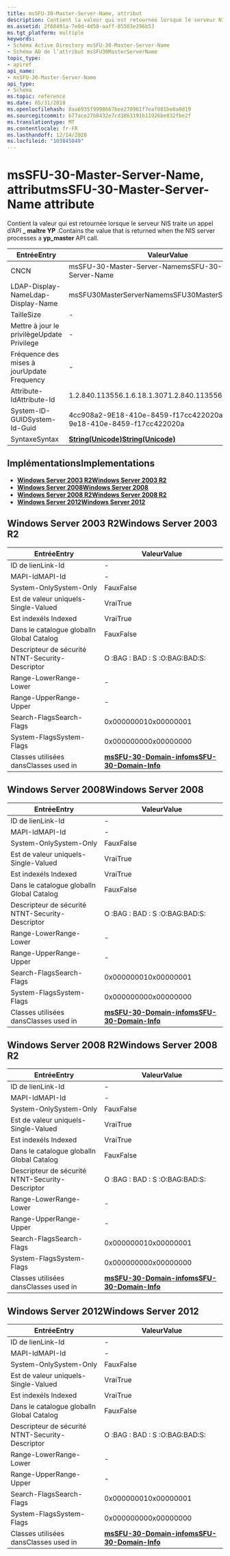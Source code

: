 ```yaml
---
title: msSFU-30-Master-Server-Name, attribut
description: Contient la valeur qui est retournée lorsque le serveur NIS traite un \_ appel d’API maître YP.
ms.assetid: 2f68491a-7e0d-4d58-aaff-05503e296b53
ms.tgt_platform: multiple
keywords:
- Schéma Active Directory msSFU-30-Master-Server-Name
- Schéma AD de l’attribut msSFU30MasterServerName
topic_type:
- apiref
api_name:
- msSFU-30-Master-Server-Name
api_type:
- Schema
ms.topic: reference
ms.date: 05/31/2018
ms.openlocfilehash: 8aa6935f9998667bee270961f7eaf081be8a0d19
ms.sourcegitcommit: b77ace27b0432e7cd3863191b11926be032fbe2f
ms.translationtype: MT
ms.contentlocale: fr-FR
ms.lasthandoff: 12/14/2020
ms.locfileid: "103845049"
---
```

# <a name="mssfu-30-master-server-name-attribute"></a><span data-ttu-id="bbce6-105">msSFU-30-Master-Server-Name, attribut</span><span class="sxs-lookup"><span data-stu-id="bbce6-105">msSFU-30-Master-Server-Name attribute</span></span>

<span data-ttu-id="bbce6-106">Contient la valeur qui est retournée lorsque le serveur NIS traite un appel d’API **\_ maître YP** .</span><span class="sxs-lookup"><span data-stu-id="bbce6-106">Contains the value that is returned when the NIS server processes a **yp\_master** API call.</span></span>



| <span data-ttu-id="bbce6-107">Entrée</span><span class="sxs-lookup"><span data-stu-id="bbce6-107">Entry</span></span> | <span data-ttu-id="bbce6-108">Valeur</span><span class="sxs-lookup"><span data-stu-id="bbce6-108">Value</span></span> |
|-------------------|---------------------------------------------|
| <span data-ttu-id="bbce6-109">CN</span><span class="sxs-lookup"><span data-stu-id="bbce6-109">CN</span></span>                | <span data-ttu-id="bbce6-110">msSFU-30-Master-Server-Name</span><span class="sxs-lookup"><span data-stu-id="bbce6-110">msSFU-30-Master-Server-Name</span></span>                 |
| <span data-ttu-id="bbce6-111">LDAP-Display-Name</span><span class="sxs-lookup"><span data-stu-id="bbce6-111">Ldap-Display-Name</span></span> | <span data-ttu-id="bbce6-112">msSFU30MasterServerName</span><span class="sxs-lookup"><span data-stu-id="bbce6-112">msSFU30MasterServerName</span></span>                     |
| <span data-ttu-id="bbce6-113">Taille</span><span class="sxs-lookup"><span data-stu-id="bbce6-113">Size</span></span>              | \-                                          |
| <span data-ttu-id="bbce6-114">Mettre à jour le privilège</span><span class="sxs-lookup"><span data-stu-id="bbce6-114">Update Privilege</span></span>  | \-                                          |
| <span data-ttu-id="bbce6-115">Fréquence des mises à jour</span><span class="sxs-lookup"><span data-stu-id="bbce6-115">Update Frequency</span></span>  | \-                                          |
| <span data-ttu-id="bbce6-116">Attribute-Id</span><span class="sxs-lookup"><span data-stu-id="bbce6-116">Attribute-Id</span></span>      | <span data-ttu-id="bbce6-117">1.2.840.113556.1.6.18.1.307</span><span class="sxs-lookup"><span data-stu-id="bbce6-117">1.2.840.113556.1.6.18.1.307</span></span>                 |
| <span data-ttu-id="bbce6-118">System-ID-GUID</span><span class="sxs-lookup"><span data-stu-id="bbce6-118">System-Id-Guid</span></span>    | <span data-ttu-id="bbce6-119">4cc908a2-9E18-410e-8459-f17cc422020a</span><span class="sxs-lookup"><span data-stu-id="bbce6-119">4cc908a2-9e18-410e-8459-f17cc422020a</span></span>        |
| <span data-ttu-id="bbce6-120">Syntaxe</span><span class="sxs-lookup"><span data-stu-id="bbce6-120">Syntax</span></span>            | [<span data-ttu-id="bbce6-121">**String(Unicode)**</span><span class="sxs-lookup"><span data-stu-id="bbce6-121">**String(Unicode)**</span></span>](s-string-unicode.md) |



## <a name="implementations"></a><span data-ttu-id="bbce6-122">Implémentations</span><span class="sxs-lookup"><span data-stu-id="bbce6-122">Implementations</span></span>

-   [<span data-ttu-id="bbce6-123">**Windows Server 2003 R2**</span><span class="sxs-lookup"><span data-stu-id="bbce6-123">**Windows Server 2003 R2**</span></span>](#windows-server-2003-r2)
-   [<span data-ttu-id="bbce6-124">**Windows Server 2008**</span><span class="sxs-lookup"><span data-stu-id="bbce6-124">**Windows Server 2008**</span></span>](#windows-server-2008)
-   [<span data-ttu-id="bbce6-125">**Windows Server 2008 R2**</span><span class="sxs-lookup"><span data-stu-id="bbce6-125">**Windows Server 2008 R2**</span></span>](#windows-server-2008-r2)
-   [<span data-ttu-id="bbce6-126">**Windows Server 2012**</span><span class="sxs-lookup"><span data-stu-id="bbce6-126">**Windows Server 2012**</span></span>](#windows-server-2012)

## <a name="windows-server-2003-r2"></a><span data-ttu-id="bbce6-127">Windows Server 2003 R2</span><span class="sxs-lookup"><span data-stu-id="bbce6-127">Windows Server 2003 R2</span></span>



| <span data-ttu-id="bbce6-128">Entrée</span><span class="sxs-lookup"><span data-stu-id="bbce6-128">Entry</span></span> | <span data-ttu-id="bbce6-129">Valeur</span><span class="sxs-lookup"><span data-stu-id="bbce6-129">Value</span></span> |
|------------------------|----------------------------------------------------------------|
| <span data-ttu-id="bbce6-130">ID de lien</span><span class="sxs-lookup"><span data-stu-id="bbce6-130">Link-Id</span></span>                | \-                                                             |
| <span data-ttu-id="bbce6-131">MAPI-Id</span><span class="sxs-lookup"><span data-stu-id="bbce6-131">MAPI-Id</span></span>                | \-                                                             |
| <span data-ttu-id="bbce6-132">System-Only</span><span class="sxs-lookup"><span data-stu-id="bbce6-132">System-Only</span></span>            | <span data-ttu-id="bbce6-133">Faux</span><span class="sxs-lookup"><span data-stu-id="bbce6-133">False</span></span>                                                          |
| <span data-ttu-id="bbce6-134">Est de valeur unique</span><span class="sxs-lookup"><span data-stu-id="bbce6-134">Is-Single-Valued</span></span>       | <span data-ttu-id="bbce6-135">Vrai</span><span class="sxs-lookup"><span data-stu-id="bbce6-135">True</span></span>                                                           |
| <span data-ttu-id="bbce6-136">Est indexé</span><span class="sxs-lookup"><span data-stu-id="bbce6-136">Is Indexed</span></span>             | <span data-ttu-id="bbce6-137">Vrai</span><span class="sxs-lookup"><span data-stu-id="bbce6-137">True</span></span>                                                           |
| <span data-ttu-id="bbce6-138">Dans le catalogue global</span><span class="sxs-lookup"><span data-stu-id="bbce6-138">In Global Catalog</span></span>      | <span data-ttu-id="bbce6-139">Faux</span><span class="sxs-lookup"><span data-stu-id="bbce6-139">False</span></span>                                                          |
| <span data-ttu-id="bbce6-140">Descripteur de sécurité NT</span><span class="sxs-lookup"><span data-stu-id="bbce6-140">NT-Security-Descriptor</span></span> | <span data-ttu-id="bbce6-141">O :BAG : BAD : S :</span><span class="sxs-lookup"><span data-stu-id="bbce6-141">O:BAG:BAD:S:</span></span>                                                   |
| <span data-ttu-id="bbce6-142">Range-Lower</span><span class="sxs-lookup"><span data-stu-id="bbce6-142">Range-Lower</span></span>            | \-                                                             |
| <span data-ttu-id="bbce6-143">Range-Upper</span><span class="sxs-lookup"><span data-stu-id="bbce6-143">Range-Upper</span></span>            | \-                                                             |
| <span data-ttu-id="bbce6-144">Search-Flags</span><span class="sxs-lookup"><span data-stu-id="bbce6-144">Search-Flags</span></span>           | <span data-ttu-id="bbce6-145">0x00000001</span><span class="sxs-lookup"><span data-stu-id="bbce6-145">0x00000001</span></span>                                                     |
| <span data-ttu-id="bbce6-146">System-Flags</span><span class="sxs-lookup"><span data-stu-id="bbce6-146">System-Flags</span></span>           | <span data-ttu-id="bbce6-147">0x00000000</span><span class="sxs-lookup"><span data-stu-id="bbce6-147">0x00000000</span></span>                                                     |
| <span data-ttu-id="bbce6-148">Classes utilisées dans</span><span class="sxs-lookup"><span data-stu-id="bbce6-148">Classes used in</span></span>        | [<span data-ttu-id="bbce6-149">**msSFU-30-Domain-info**</span><span class="sxs-lookup"><span data-stu-id="bbce6-149">**msSFU-30-Domain-Info**</span></span>](c-mssfu30domaininfo.md)<br/> |



## <a name="windows-server-2008"></a><span data-ttu-id="bbce6-150">Windows Server 2008</span><span class="sxs-lookup"><span data-stu-id="bbce6-150">Windows Server 2008</span></span>



| <span data-ttu-id="bbce6-151">Entrée</span><span class="sxs-lookup"><span data-stu-id="bbce6-151">Entry</span></span> | <span data-ttu-id="bbce6-152">Valeur</span><span class="sxs-lookup"><span data-stu-id="bbce6-152">Value</span></span> |
|------------------------|----------------------------------------------------------------|
| <span data-ttu-id="bbce6-153">ID de lien</span><span class="sxs-lookup"><span data-stu-id="bbce6-153">Link-Id</span></span>                | \-                                                             |
| <span data-ttu-id="bbce6-154">MAPI-Id</span><span class="sxs-lookup"><span data-stu-id="bbce6-154">MAPI-Id</span></span>                | \-                                                             |
| <span data-ttu-id="bbce6-155">System-Only</span><span class="sxs-lookup"><span data-stu-id="bbce6-155">System-Only</span></span>            | <span data-ttu-id="bbce6-156">Faux</span><span class="sxs-lookup"><span data-stu-id="bbce6-156">False</span></span>                                                          |
| <span data-ttu-id="bbce6-157">Est de valeur unique</span><span class="sxs-lookup"><span data-stu-id="bbce6-157">Is-Single-Valued</span></span>       | <span data-ttu-id="bbce6-158">Vrai</span><span class="sxs-lookup"><span data-stu-id="bbce6-158">True</span></span>                                                           |
| <span data-ttu-id="bbce6-159">Est indexé</span><span class="sxs-lookup"><span data-stu-id="bbce6-159">Is Indexed</span></span>             | <span data-ttu-id="bbce6-160">Vrai</span><span class="sxs-lookup"><span data-stu-id="bbce6-160">True</span></span>                                                           |
| <span data-ttu-id="bbce6-161">Dans le catalogue global</span><span class="sxs-lookup"><span data-stu-id="bbce6-161">In Global Catalog</span></span>      | <span data-ttu-id="bbce6-162">Faux</span><span class="sxs-lookup"><span data-stu-id="bbce6-162">False</span></span>                                                          |
| <span data-ttu-id="bbce6-163">Descripteur de sécurité NT</span><span class="sxs-lookup"><span data-stu-id="bbce6-163">NT-Security-Descriptor</span></span> | <span data-ttu-id="bbce6-164">O :BAG : BAD : S :</span><span class="sxs-lookup"><span data-stu-id="bbce6-164">O:BAG:BAD:S:</span></span>                                                   |
| <span data-ttu-id="bbce6-165">Range-Lower</span><span class="sxs-lookup"><span data-stu-id="bbce6-165">Range-Lower</span></span>            | \-                                                             |
| <span data-ttu-id="bbce6-166">Range-Upper</span><span class="sxs-lookup"><span data-stu-id="bbce6-166">Range-Upper</span></span>            | \-                                                             |
| <span data-ttu-id="bbce6-167">Search-Flags</span><span class="sxs-lookup"><span data-stu-id="bbce6-167">Search-Flags</span></span>           | <span data-ttu-id="bbce6-168">0x00000001</span><span class="sxs-lookup"><span data-stu-id="bbce6-168">0x00000001</span></span>                                                     |
| <span data-ttu-id="bbce6-169">System-Flags</span><span class="sxs-lookup"><span data-stu-id="bbce6-169">System-Flags</span></span>           | <span data-ttu-id="bbce6-170">0x00000000</span><span class="sxs-lookup"><span data-stu-id="bbce6-170">0x00000000</span></span>                                                     |
| <span data-ttu-id="bbce6-171">Classes utilisées dans</span><span class="sxs-lookup"><span data-stu-id="bbce6-171">Classes used in</span></span>        | [<span data-ttu-id="bbce6-172">**msSFU-30-Domain-info**</span><span class="sxs-lookup"><span data-stu-id="bbce6-172">**msSFU-30-Domain-Info**</span></span>](c-mssfu30domaininfo.md)<br/> |



## <a name="windows-server-2008-r2"></a><span data-ttu-id="bbce6-173">Windows Server 2008 R2</span><span class="sxs-lookup"><span data-stu-id="bbce6-173">Windows Server 2008 R2</span></span>



| <span data-ttu-id="bbce6-174">Entrée</span><span class="sxs-lookup"><span data-stu-id="bbce6-174">Entry</span></span> | <span data-ttu-id="bbce6-175">Valeur</span><span class="sxs-lookup"><span data-stu-id="bbce6-175">Value</span></span> |
|------------------------|----------------------------------------------------------------|
| <span data-ttu-id="bbce6-176">ID de lien</span><span class="sxs-lookup"><span data-stu-id="bbce6-176">Link-Id</span></span>                | \-                                                             |
| <span data-ttu-id="bbce6-177">MAPI-Id</span><span class="sxs-lookup"><span data-stu-id="bbce6-177">MAPI-Id</span></span>                | \-                                                             |
| <span data-ttu-id="bbce6-178">System-Only</span><span class="sxs-lookup"><span data-stu-id="bbce6-178">System-Only</span></span>            | <span data-ttu-id="bbce6-179">Faux</span><span class="sxs-lookup"><span data-stu-id="bbce6-179">False</span></span>                                                          |
| <span data-ttu-id="bbce6-180">Est de valeur unique</span><span class="sxs-lookup"><span data-stu-id="bbce6-180">Is-Single-Valued</span></span>       | <span data-ttu-id="bbce6-181">Vrai</span><span class="sxs-lookup"><span data-stu-id="bbce6-181">True</span></span>                                                           |
| <span data-ttu-id="bbce6-182">Est indexé</span><span class="sxs-lookup"><span data-stu-id="bbce6-182">Is Indexed</span></span>             | <span data-ttu-id="bbce6-183">Vrai</span><span class="sxs-lookup"><span data-stu-id="bbce6-183">True</span></span>                                                           |
| <span data-ttu-id="bbce6-184">Dans le catalogue global</span><span class="sxs-lookup"><span data-stu-id="bbce6-184">In Global Catalog</span></span>      | <span data-ttu-id="bbce6-185">Faux</span><span class="sxs-lookup"><span data-stu-id="bbce6-185">False</span></span>                                                          |
| <span data-ttu-id="bbce6-186">Descripteur de sécurité NT</span><span class="sxs-lookup"><span data-stu-id="bbce6-186">NT-Security-Descriptor</span></span> | <span data-ttu-id="bbce6-187">O :BAG : BAD : S :</span><span class="sxs-lookup"><span data-stu-id="bbce6-187">O:BAG:BAD:S:</span></span>                                                   |
| <span data-ttu-id="bbce6-188">Range-Lower</span><span class="sxs-lookup"><span data-stu-id="bbce6-188">Range-Lower</span></span>            | \-                                                             |
| <span data-ttu-id="bbce6-189">Range-Upper</span><span class="sxs-lookup"><span data-stu-id="bbce6-189">Range-Upper</span></span>            | \-                                                             |
| <span data-ttu-id="bbce6-190">Search-Flags</span><span class="sxs-lookup"><span data-stu-id="bbce6-190">Search-Flags</span></span>           | <span data-ttu-id="bbce6-191">0x00000001</span><span class="sxs-lookup"><span data-stu-id="bbce6-191">0x00000001</span></span>                                                     |
| <span data-ttu-id="bbce6-192">System-Flags</span><span class="sxs-lookup"><span data-stu-id="bbce6-192">System-Flags</span></span>           | <span data-ttu-id="bbce6-193">0x00000000</span><span class="sxs-lookup"><span data-stu-id="bbce6-193">0x00000000</span></span>                                                     |
| <span data-ttu-id="bbce6-194">Classes utilisées dans</span><span class="sxs-lookup"><span data-stu-id="bbce6-194">Classes used in</span></span>        | [<span data-ttu-id="bbce6-195">**msSFU-30-Domain-info**</span><span class="sxs-lookup"><span data-stu-id="bbce6-195">**msSFU-30-Domain-Info**</span></span>](c-mssfu30domaininfo.md)<br/> |



## <a name="windows-server-2012"></a><span data-ttu-id="bbce6-196">Windows Server 2012</span><span class="sxs-lookup"><span data-stu-id="bbce6-196">Windows Server 2012</span></span>



| <span data-ttu-id="bbce6-197">Entrée</span><span class="sxs-lookup"><span data-stu-id="bbce6-197">Entry</span></span> | <span data-ttu-id="bbce6-198">Valeur</span><span class="sxs-lookup"><span data-stu-id="bbce6-198">Value</span></span> |
|------------------------|----------------------------------------------------------------|
| <span data-ttu-id="bbce6-199">ID de lien</span><span class="sxs-lookup"><span data-stu-id="bbce6-199">Link-Id</span></span>                | \-                                                             |
| <span data-ttu-id="bbce6-200">MAPI-Id</span><span class="sxs-lookup"><span data-stu-id="bbce6-200">MAPI-Id</span></span>                | \-                                                             |
| <span data-ttu-id="bbce6-201">System-Only</span><span class="sxs-lookup"><span data-stu-id="bbce6-201">System-Only</span></span>            | <span data-ttu-id="bbce6-202">Faux</span><span class="sxs-lookup"><span data-stu-id="bbce6-202">False</span></span>                                                          |
| <span data-ttu-id="bbce6-203">Est de valeur unique</span><span class="sxs-lookup"><span data-stu-id="bbce6-203">Is-Single-Valued</span></span>       | <span data-ttu-id="bbce6-204">Vrai</span><span class="sxs-lookup"><span data-stu-id="bbce6-204">True</span></span>                                                           |
| <span data-ttu-id="bbce6-205">Est indexé</span><span class="sxs-lookup"><span data-stu-id="bbce6-205">Is Indexed</span></span>             | <span data-ttu-id="bbce6-206">Vrai</span><span class="sxs-lookup"><span data-stu-id="bbce6-206">True</span></span>                                                           |
| <span data-ttu-id="bbce6-207">Dans le catalogue global</span><span class="sxs-lookup"><span data-stu-id="bbce6-207">In Global Catalog</span></span>      | <span data-ttu-id="bbce6-208">Faux</span><span class="sxs-lookup"><span data-stu-id="bbce6-208">False</span></span>                                                          |
| <span data-ttu-id="bbce6-209">Descripteur de sécurité NT</span><span class="sxs-lookup"><span data-stu-id="bbce6-209">NT-Security-Descriptor</span></span> | <span data-ttu-id="bbce6-210">O :BAG : BAD : S :</span><span class="sxs-lookup"><span data-stu-id="bbce6-210">O:BAG:BAD:S:</span></span>                                                   |
| <span data-ttu-id="bbce6-211">Range-Lower</span><span class="sxs-lookup"><span data-stu-id="bbce6-211">Range-Lower</span></span>            | \-                                                             |
| <span data-ttu-id="bbce6-212">Range-Upper</span><span class="sxs-lookup"><span data-stu-id="bbce6-212">Range-Upper</span></span>            | \-                                                             |
| <span data-ttu-id="bbce6-213">Search-Flags</span><span class="sxs-lookup"><span data-stu-id="bbce6-213">Search-Flags</span></span>           | <span data-ttu-id="bbce6-214">0x00000001</span><span class="sxs-lookup"><span data-stu-id="bbce6-214">0x00000001</span></span>                                                     |
| <span data-ttu-id="bbce6-215">System-Flags</span><span class="sxs-lookup"><span data-stu-id="bbce6-215">System-Flags</span></span>           | <span data-ttu-id="bbce6-216">0x00000000</span><span class="sxs-lookup"><span data-stu-id="bbce6-216">0x00000000</span></span>                                                     |
| <span data-ttu-id="bbce6-217">Classes utilisées dans</span><span class="sxs-lookup"><span data-stu-id="bbce6-217">Classes used in</span></span>        | [<span data-ttu-id="bbce6-218">**msSFU-30-Domain-info**</span><span class="sxs-lookup"><span data-stu-id="bbce6-218">**msSFU-30-Domain-Info**</span></span>](c-mssfu30domaininfo.md)<br/> |



 

 





